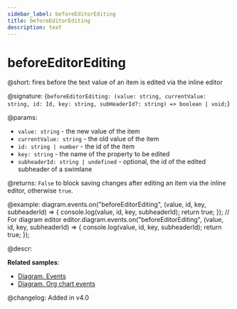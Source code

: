 ```yaml
---
sidebar_label: beforeEditorEditing
title: beforeEditorEditing
description: text
---
```


# beforeEditorEditing

@short: fires before the text value of an item is edited via the inline editor

@signature: {`beforeEditorEditing: (value: string, currentValue: string, id: Id, key: string, subHeaderId?: string) => boolean | void;`}

@params:
- `value: string` - the new value of the item
- `currentValue: string` - the old value of the item
- `id: string | number` - the id of the item
- `key: string` - the name of the property to be edited
- `subheaderId: string | undefined` - optional, the id of the edited subheader of a swimlane

@returns:
`False` to block saving changes after editing an item via the inline editor, otherwise `true`.

@example:
diagram.events.on("beforeEditorEditing", (value, id, key, subheaderId) => {
    console.log(value, id, key, subheaderId);
    return true;
});
// For diagram editor
editor.diagram.events.on("beforeEditorEditing", (value, id, key, subheaderId) => {
    console.log(value, id, key, subheaderId);
    return true;
});

@descr:

**Related samples**:
- [Diagram. Events](https://snippet.dhtmlx.com/7h2hgb3g)
- [Diagram. Org chart events](https://snippet.dhtmlx.com/l38pct7c)

@changelog:
Added in v4.0
